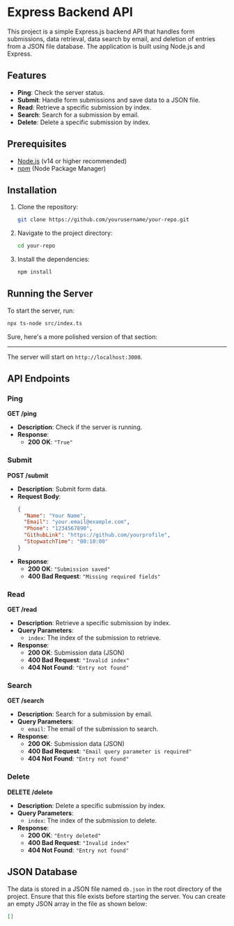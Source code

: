 # Express Backend API

This project is a simple Express.js backend API that handles form submissions, data retrieval, data search by email, and deletion of entries from a JSON file database. The application is built using Node.js and Express.

## Features

- **Ping**: Check the server status.
- **Submit**: Handle form submissions and save data to a JSON file.
- **Read**: Retrieve a specific submission by index.
- **Search**: Search for a submission by email.
- **Delete**: Delete a specific submission by index.

## Prerequisites

- [Node.js](https://nodejs.org/) (v14 or higher recommended)
- [npm](https://www.npmjs.com/get-npm) (Node Package Manager)

## Installation

1. Clone the repository:

    ```sh
    git clone https://github.com/yourusername/your-repo.git
    ```

2. Navigate to the project directory:

    ```sh
    cd your-repo
    ```

3. Install the dependencies:

    ```sh
    npm install
    ```

## Running the Server

To start the server, run:

```sh
npx ts-node src/index.ts
```
Sure, here's a more polished version of that section:

---

The server will start on `http://localhost:3000`.

## API Endpoints

### Ping

**GET /ping**

- **Description**: Check if the server is running.
- **Response**:
  - **200 OK**: `"True"`

### Submit

**POST /submit**

- **Description**: Submit form data.
- **Request Body**:
  ```json
  {
    "Name": "Your Name",
    "Email": "your.email@example.com",
    "Phone": "1234567890",
    "GithubLink": "https://github.com/yourprofile",
    "StopwatchTime": "00:10:00"
  }
  ```
- **Response**:
  - **200 OK**: `"Submission saved"`
  - **400 Bad Request**: `"Missing required fields"`

### Read

**GET /read**

- **Description**: Retrieve a specific submission by index.
- **Query Parameters**:
  - `index`: The index of the submission to retrieve.
- **Response**:
  - **200 OK**: Submission data (JSON)
  - **400 Bad Request**: `"Invalid index"`
  - **404 Not Found**: `"Entry not found"`

### Search

**GET /search**

- **Description**: Search for a submission by email.
- **Query Parameters**:
  - `email`: The email of the submission to search.
- **Response**:
  - **200 OK**: Submission data (JSON)
  - **400 Bad Request**: `"Email query parameter is required"`
  - **404 Not Found**: `"Entry not found"`

### Delete

**DELETE /delete**

- **Description**: Delete a specific submission by index.
- **Query Parameters**:
  - `index`: The index of the submission to delete.
- **Response**:
  - **200 OK**: `"Entry deleted"`
  - **400 Bad Request**: `"Invalid index"`
  - **404 Not Found**: `"Entry not found"`

## JSON Database

The data is stored in a JSON file named `db.json` in the root directory of the project. Ensure that this file exists before starting the server. You can create an empty JSON array in the file as shown below:

```json
[]
```

